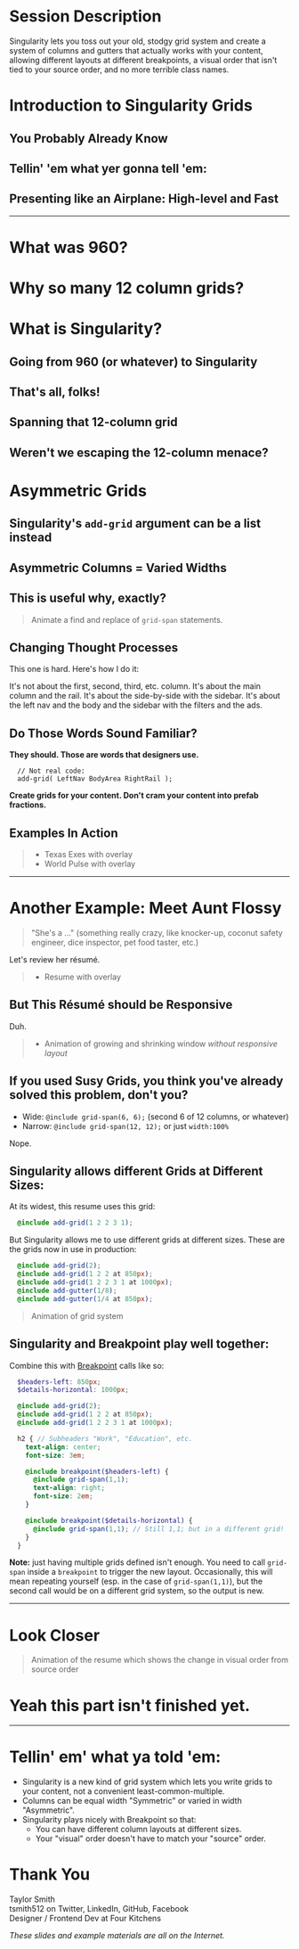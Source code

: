 # Session Description

Singularity lets you toss out your old, stodgy grid system and create a system
of columns and gutters that actually works with your content, allowing different
layouts at different breakpoints, a visual order that isn't tied to your source
order, and no more terrible class names.

# Introduction to Singularity Grids

## You Probably Already Know

## Tellin' 'em what yer gonna tell 'em:

## Presenting like an Airplane: High-level and Fast

--------------------------------------------------------------------------------

# What was 960?

# Why so many 12 column grids?

# What is Singularity?

## Going from 960 (or whatever) to Singularity

## That's all, folks!

## Spanning that 12-column grid

## Weren't we escaping the 12-column menace?

# Asymmetric Grids

## Singularity's `add-grid` argument can be a list instead

## Asymmetric Columns = Varied Widths

## This is useful why, exactly?

> Animate a find and replace of `grid-span` statements.

## Changing Thought Processes

This one is hard. Here's how I do it:

It's not about the first, second, third, etc. column. It's about the main column
and the rail. It's about the side-by-side with the sidebar. It's about the left
nav and the body and the sidebar with the filters and the ads.

## Do Those Words Sound Familiar?

**They should. Those are words that designers use.**

```
  // Not real code:
  add-grid( LeftNav BodyArea RightRail );
```

**Create grids for your content. Don't cram your content into prefab fractions.**

## Examples In Action

> - Texas Exes with overlay
> - World Pulse with overlay

--------------------------------------------------------------------------------

# Another Example: Meet Aunt Flossy

> "She's a ..." (something really crazy, like knocker-up, coconut safety engineer, dice inspector, pet food taster, etc.)

Let's review her r&eacute;sum&eacute;.

> - Resume with overlay

## But This R&eacute;sum&eacute; should be Responsive

Duh.

> - Animation of growing and shrinking window _without responsive layout_

## If you used Susy Grids, you think you've already solved this problem, don't you?

- Wide: `@include grid-span(6, 6);` (second 6 of 12 columns, or whatever)
- Narrow:  `@include grid-span(12, 12);` or just `width:100%`

Nope.

## Singularity allows different Grids at Different Sizes:

At its widest, this resume uses this grid:

``` scss
  @include add-grid(1 2 2 3 1);
```

But Singularity allows me to use different grids at different sizes. These are
the grids now in use in production:

``` scss
  @include add-grid(2);
  @include add-grid(1 2 2 at 850px);
  @include add-grid(1 2 2 3 1 at 1000px);
  @include add-gutter(1/8);
  @include add-gutter(1/4 at 850px);
```

> Animation of grid system

## Singularity and Breakpoint play well together:

Combine this with [Breakpoint](http://breakpoint-sass.com/) calls like so:

``` scss
  $headers-left: 850px;
  $details-horizontal: 1000px;

  @include add-grid(2);
  @include add-grid(1 2 2 at 850px);
  @include add-grid(1 2 2 3 1 at 1000px);

  h2 { // Subheaders "Work", "Education", etc.
    text-align: center;
    font-size: 3em;

    @include breakpoint($headers-left) {
      @include grid-span(1,1);
      text-align: right;
      font-size: 2em;
    }

    @include breakpoint($details-horizontal) {
      @include grid-span(1,1); // Still 1,1; but in a different grid!
    }
  }
```

**Note:** just having multiple grids defined isn't enough. You need to call
`grid-span` inside a `breakpoint` to trigger the new layout. Occasionally, this
will mean repeating yourself (esp. in the case of `grid-span(1,1)`), but the
second call would be on a different grid system, so the output is new.

--------------------------------------------------------------------------------

# Look Closer

> Animation of the resume which shows the change in visual order from source order

# Yeah this part isn't finished yet.

--------------------------------------------------------------------------------

# Tellin' em' what ya told 'em:

- Singularity is a new kind of grid system which lets you write grids to your
  content, not a convenient least-common-multiple.
- Columns can be equal width "Symmetric" or varied in width "Asymmetric".
- Singularity plays nicely with Breakpoint so that:
  - You can have different column layouts at different sizes.
  - Your "visual" order doesn't have to match your "source" order.

# Thank You

Taylor Smith  
tsmith512 on Twitter, LinkedIn, GitHub, Facebook  
Designer / Frontend Dev at Four Kitchens

_These slides and example materials are all on the Internet._

